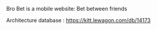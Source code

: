 Bro Bet is a mobile website: Bet between friends

Architecture database : https://kitt.lewagon.com/db/14173
